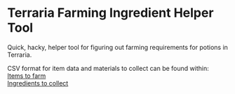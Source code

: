 # Terraria Farming Ingredient Helper Tool
Quick, hacky, helper tool for figuring out farming requirements for potions in Terraria.

CSV format for item data and materials to collect can be found within:  
[Items to farm](TerrariaFarmingHelper/TerrariaFarmingHelper/Data/ItemFarmingData.csv)  
[Ingredients to collect](TerrariaFarmingHelper/TerrariaFarmingHelper/Data/ShoppingList.csv)  
